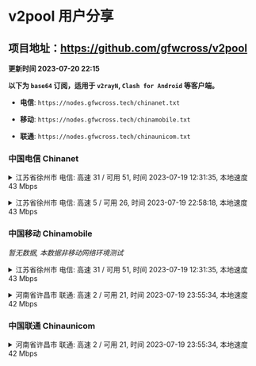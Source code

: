 # v2pool 用户分享
## 项目地址：<https://github.com/gfwcross/v2pool>
**更新时间 2023-07-20 22:15**


**以下为 `base64` 订阅，适用于 `v2rayN`, `Clash for Android` 等客户端。**

- **电信**: `https://nodes.gfwcross.tech/chinanet.txt`

- **移动**: `https://nodes.gfwcross.tech/chinamobile.txt`

- **联通**: `https://nodes.gfwcross.tech/chinaunicom.txt`


### 中国电信 Chinanet
<details><summary>江苏省徐州市 电信: 高速 31 / 可用 51, 时间 2023-07-19 12:31:35, 本地速度 43 Mbps</summary><p>可用节点订阅：https://transfer.sh/OmL5dl56Am/running.txt<br>高速节点订阅：https://transfer.sh/xQ4L21Rc78/good.txt<br>低延迟节点订阅：https://transfer.sh/8aKQ6JOdtB/low_delay.txt</p></details>
<p></p><details><summary>江苏省徐州市 电信: 高速 5 / 可用 26, 时间 2023-07-19 22:58:18, 本地速度 43 Mbps</summary><p>可用节点订阅：https://transfer.sh/jMns7j41Oc/running.txt<br>高速节点订阅：https://transfer.sh/qCS1cTlFtw/good.txt<br>低延迟节点订阅：https://transfer.sh/tu9m746hbh/low_delay.txt</p></details>
<p></p>

### 中国移动 Chinamobile
<i>暂无数据, 本数据非移动网络环境测试</i>
<details><summary>江苏省徐州市 电信: 高速 31 / 可用 51, 时间 2023-07-19 12:31:35, 本地速度 43 Mbps</summary><p>可用节点订阅：https://transfer.sh/OmL5dl56Am/running.txt<br>高速节点订阅：https://transfer.sh/xQ4L21Rc78/good.txt<br>低延迟节点订阅：https://transfer.sh/8aKQ6JOdtB/low_delay.txt</p></details>
<p></p><details><summary>河南省许昌市 联通: 高速 2 / 可用 21, 时间 2023-07-19 23:55:34, 本地速度 42 Mbps</summary><p>可用节点订阅：https://transfer.sh/lJ7HftoU9A/running.txt<br>高速节点订阅：https://transfer.sh/EtHVGWJyMi/good.txt<br>低延迟节点订阅：https://transfer.sh/fYh17Vbc6H/low_delay.txt</p></details>
<p></p>

### 中国联通 Chinaunicom
<details><summary>河南省许昌市 联通: 高速 2 / 可用 21, 时间 2023-07-19 23:55:34, 本地速度 42 Mbps</summary><p>可用节点订阅：https://transfer.sh/lJ7HftoU9A/running.txt<br>高速节点订阅：https://transfer.sh/EtHVGWJyMi/good.txt<br>低延迟节点订阅：https://transfer.sh/fYh17Vbc6H/low_delay.txt</p></details>
<p></p>